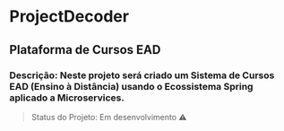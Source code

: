 # ProjectDecoder

## Plataforma de Cursos EAD

### Descrição: Neste projeto será criado um Sistema de Cursos EAD (Ensino à Distância) usando o Ecossistema Spring aplicado a Microservices.

> Status do Projeto: Em desenvolvimento :warning:


